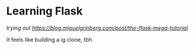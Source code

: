 # Learning Flask
*trying out https://blog.miguelgrinberg.com/post/the-flask-mega-tutorial*

It feels like building a ig clone, tbh
